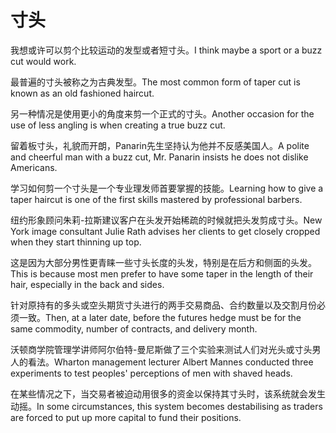 # 寸头

<p><span class="chinese">我想或许可以剪个比较运动的发型或者短寸头。</span><span class="english">I think maybe a sport or a buzz cut would work.</span></p>

<p><span class="chinese">最普遍的寸头被称之为古典发型。</span><span class="english">The most common form of taper cut is known as an old fashioned haircut.</span></p>

<p><span class="chinese">另一种情况是使用更小的角度来剪一个正式的寸头。</span><span class="english">Another occasion for the use of less angling is when creating a true buzz cut.</span></p>

<p><span class="chinese">留着板寸头，礼貌而开朗，Panarin先生坚持认为他并不反感美国人。</span><span class="english">A polite and cheerful man with a buzz cut, Mr. Panarin insists he does not dislike Americans.</span></p>

<p><span class="chinese">学习如何剪一个寸头是一个专业理发师首要掌握的技能。</span><span class="english">Learning how to give a taper haircut is one of the first skills mastered by professional barbers.</span></p>

<p><span class="chinese">纽约形象顾问朱莉-拉斯建议客户在头发开始稀疏的时候就把头发剪成寸头。</span><span class="english">New York image consultant Julie Rath advises her clients to get closely cropped when they start thinning up top.</span></p>

<p><span class="chinese">这是因为大部分男性更青睐一些寸头长度的头发，特别是在后方和侧面的头发。</span><span class="english">This is because most men prefer to have some taper in the length of their hair, especially in the back and sides.</span></p>

<p><span class="chinese">针对原持有的多头或空头期货寸头进行的两手交易商品、合约数量以及交割月份必须一致。</span><span class="english">Then, at a later date, before the futures hedge must be for the same commodity, number of contracts, and delivery month.</span></p>

<p><span class="chinese">沃顿商学院管理学讲师阿尔伯特-曼尼斯做了三个实验来测试人们对光头或寸头男人的看法。</span><span class="english">Wharton management lecturer Albert Mannes conducted three experiments to test peoples' perceptions of men with shaved heads.</span></p>

<p><span class="chinese">在某些情况之下，当交易者被迫动用很多的资金以保持其寸头时，该系统就会发生动摇。</span><span class="english">In some circumstances, this system becomes destabilising as traders are forced to put up more capital to fund their positions.</span></p>

